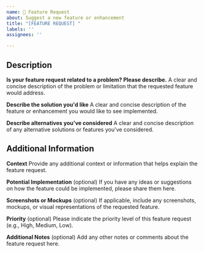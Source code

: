 ```yaml
---
name: 💫 Feature Request
about: Suggest a new feature or enhancement
title: "[FEATURE REQUEST] "
labels: ''
assignees: ''

---
```


## Description

**Is your feature request related to a problem? Please describe.**
A clear and concise description of the problem or limitation that the requested feature would address.

**Describe the solution you'd like**
A clear and concise description of the feature or enhancement you would like to see implemented.

**Describe alternatives you've considered**
A clear and concise description of any alternative solutions or features you've considered.

## Additional Information

**Context**
Provide any additional context or information that helps explain the feature request.

**Potential Implementation** (optional)
If you have any ideas or suggestions on how the feature could be implemented, please share them here.

**Screenshots or Mockups** (optional)
If applicable, include any screenshots, mockups, or visual representations of the requested feature.

**Priority** (optional)
Please indicate the priority level of this feature request (e.g., High, Medium, Low).

**Additional Notes** (optional)
Add any other notes or comments about the feature request here.
